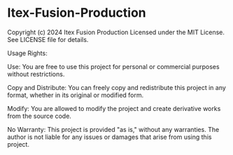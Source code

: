 # Itex-Fusion-Production

Copyright (c) 2024 Itex Fusion Production
Licensed under the MIT License. See LICENSE file for details.

Usage Rights:

Use: You are free to use this project for personal or commercial purposes without restrictions.

Copy and Distribute: You can freely copy and redistribute this project in any format, whether in its original or modified form.

Modify: You are allowed to modify the project and create derivative works from the source code.

No Warranty: This project is provided "as is," without any warranties. The author is not liable for any issues or damages that arise from using this project.
